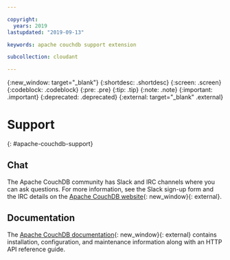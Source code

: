 ```yaml
---

copyright:
  years: 2019
lastupdated: "2019-09-13"

keywords: apache couchdb support extension

subcollection: cloudant

---
```


{:new_window: target="_blank"}
{:shortdesc: .shortdesc}
{:screen: .screen}
{:codeblock: .codeblock}
{:pre: .pre}
{:tip: .tip}
{:note: .note}
{:important: .important}
{:deprecated: .deprecated}
{:external: target="_blank" .external}

<!-- Acrolinx: 2017-05-10 -->

# Support
{: #apache-couchdb-support}

## Chat
The Apache CouchDB community has Slack and IRC channels where you can ask questions. For more information, see the Slack sign-up form and the IRC details on the [Apache CouchDB website](http://couchdb.apache.org/){: new_window}{: external}.

## Documentation
The [Apache CouchDB documentation](http://docs.couchdb.org/en/stable/){: new_window}{: external} contains installation, configuration, and maintenance information along with an HTTP API reference guide.
